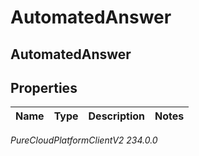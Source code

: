 # AutomatedAnswer

## AutomatedAnswer

## Properties

|Name | Type | Description | Notes|
|------------ | ------------- | ------------- | -------------|



_PureCloudPlatformClientV2 234.0.0_
